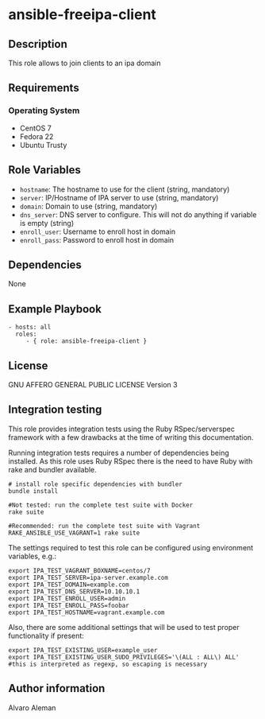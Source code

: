 # ansible-freeipa-client

## Description

This role allows to join clients to an ipa domain

## Requirements

### Operating System

* CentOS 7
* Fedora 22
* Ubuntu Trusty

## Role Variables

* ``hostname``: The hostname to use for the client (string, mandatory)
* ``server``: IP/Hostname of IPA server to use (string, mandatory)
* ``domain``: Domain to use (string, mandatory)
* ``dns_server``: DNS server to configure. This will not do anything if variable is empty (string)
* ``enroll_user``: Username to enroll host in domain
* ``enroll_pass``: Password to enroll host in domain

## Dependencies

None

## Example Playbook

    - hosts: all
      roles:
         - { role: ansible-freeipa-client }

## License

GNU AFFERO GENERAL PUBLIC LICENSE Version 3

## Integration testing

This role provides integration tests using the Ruby RSpec/serverspec framework
with a few drawbacks at the time of writing this documentation.

Running integration tests requires a number of dependencies being
installed. As this role uses Ruby RSpec there is the need to have
Ruby with rake and bundler available.

    # install role specific dependencies with bundler
    bundle install

<!-- -->

    #Not tested: run the complete test suite with Docker
    rake suite

<!-- -->

    #Recommended: run the complete test suite with Vagrant
    RAKE_ANSIBLE_USE_VAGRANT=1 rake suite

The settings required to test this role can be configured using environment variables, e.g.:

    export IPA_TEST_VAGRANT_BOXNAME=centos/7
    export IPA_TEST_SERVER=ipa-server.example.com
    export IPA_TEST_DOMAIN=example.com
    export IPA_TEST_DNS_SERVER=10.10.10.1
    export IPA_TEST_ENROLL_USER=admin
    export IPA_TEST_ENROLL_PASS=foobar
    export IPA_TEST_HOSTNAME=vagrant.example.com

Also, there are some additional settings that will be used to test proper functionality if present:

    export IPA_TEST_EXISTING_USER=example_user
    export IPA_TEST_EXISTING_USER_SUDO_PRIVILEGES='\(ALL : ALL\) ALL' #this is interpreted as regexp, so escaping is necessary

## Author information

Alvaro Aleman

<!-- vim: set nofen ts=4 sw=4 et: -->
